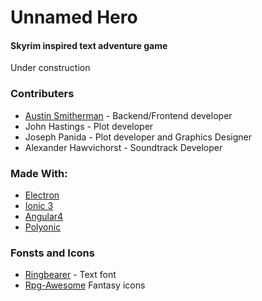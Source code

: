 # Unnamed Hero

#### Skyrim inspired text adventure game 

Under construction 

### Contributers 
* [Austin Smitherman](https://github.com/asmitherman) - Backend/Frontend developer
* John Hastings - Plot developer
* Joseph Panida - Plot developer and Graphics Designer
* Alexander Hawvichorst - Soundtrack Developer


### Made With:

 * [Electron](https://github.com/electron/electron) 
 * [Ionic 3](https://github.com/ionic-team/ionic) 
 * [Angular4](https://angular.io/)
 * [Polyonic](https://github.com/paulsutherland/Polyonic) 

### Fonsts and Icons

* [Ringbearer](https://www.dafont.com/ringbearer.font) - Text font
* [Rpg-Awesome](https://nagoshiashumari.github.io/Rpg-Awesome/) Fantasy icons 
